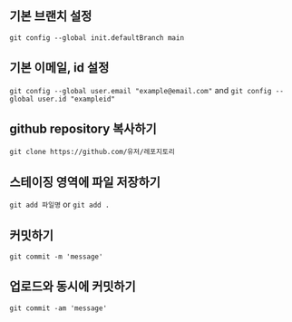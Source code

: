 ## 기본 브랜치 설정
```git config --global init.defaultBranch main```
## 기본 이메일, id 설정
```git config --global user.email "example@email.com"``` and ```git config --global user.id "exampleid"```
## github repository 복사하기
```git clone https://github.com/유저/레포지토리```
## 스테이징 영역에 파일 저장하기
```git add 파일명``` or ```git add .```
## 커밋하기
```git commit -m 'message'```
## 업로드와 동시에 커밋하기
```git commit -am 'message'```


